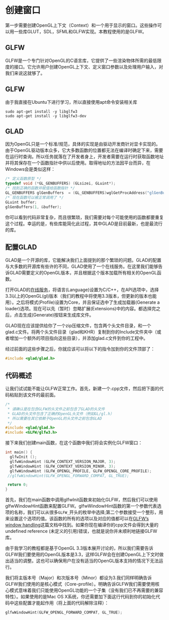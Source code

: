 # 创建窗口
第一步需要创建OpenGL上下文（Context）和一个用于显示的窗口。这些操作可以用一些库GLUT，SDL，SFML和GLFW实现。本教程使用的是GLFW。
## GLFW
GLFW是一个专门针对OpenGL的C语言库，它提供了一些渲染物体所需的最低限度的接口。它允许用户创建OpenGL上下文、定义窗口参数以及处理用户输入，对我们来说这就够了。

## GLFW
由于我直接在Ubuntu下进行学习，所以直接使用apt命令安装相关库
```
sudo apt-get install -y libglfw3 
sudo apt-get install -y libglfw3-dev
```

## GLAD
因为OpenGL只是一个标准/规范，具体的实现是由驱动开发商针对显卡实现的。由于OpenGL驱动版本众多，它大多数函数的位置都无法在编译时确定下来，需要在运行时查询。所以任务就落在了开发者身上，开发者需要在运行时获取函数地址并将其保存在一个函数指针中供以后使用。取得地址的方法因平台而异，在Windows会是类似这样：
```c
/* 定义函数原型 */
typedef void (*GL_GENBUFFERS) (GLsizei, GLuint*);
/* 找到正确的函数并赋值给函数指针 */
GL_GENBUFFERS glGenBuffers  = (GL_GENBUFFERS)wglGetProcAddress("glGenBuffers");
/* 现在函数可以被正常调用了 */
GLuint buffer;
glGenBuffers(1, &buffer);

```
你可以看到代码非常复杂，而且很繁琐，我们需要对每个可能使用的函数都要重复这个过程。幸运的是，有些库能简化此过程，其中GLAD是目前最新，也是最流行的库。

## 配置GLAD
GLAD是一个开源的库，它能解决我们上面提到的那个繁琐的问题。GLAD的配置与大多数的开源库有些许的不同，GLAD使用了一个在线服务。在这里我们能够告诉GLAD需要定义的OpenGL版本，并且根据这个版本加载所有相关的OpenGL函数。

打开GLAD的[在线服务](https://glad.dav1d.de/)，将语言(Language)设置为C/C++，在API选项中，选择3.3以上的OpenGL(gl)版本（我们的教程中将使用3.3版本，但更新的版本也能用）。之后将模式(Profile)设置为Core，并且保证选中了生成加载器(Generate a loader)选项。现在可以先（暂时）忽略扩展(Extensions)中的内容。都选择完之后，点击生成(Generate)按钮来生成库文件。

GLAD现在应该提供给你了一个zip压缩文件，包含两个头文件目录，和一个glad.c文件。将两个头文件目录（glad和KHR）复制到你的Include文件夹中（或者增加一个额外的项目指向这些目录），并添加glad.c文件到你的工程中。

经过前面的这些步骤之后，你就应该可以将以下的指令加到你的文件顶部了：

```c
#include <glad/glad.h> 
```

## 代码概述
让我们试试能不能让GLFW正常工作。首先，新建一个.cpp文件，然后把下面的代码粘贴到该文件的最前面。

```c
/* 
 * 请确认是在包含GLFW的头文件之前包含了GLAD的头文件
 * GLAD的头文件包含了正确的OpenGL头文件（例如GL/gl.h）
 * 所以需要在其它依赖于OpenGL的头文件之前包含GLAD
 */
#include <glad/glad.h>
#include <GLFW/glfw3.h>
```
接下来我们创建main函数，在这个函数中我们将会实例化GLFW窗口：
```c
int main() {
  glfwInit ();
  glfwWindowHint (GLFW_CONTEXT_VERSION_MAJOR, 3);
  glfwWindowHint (GLFW_CONTEXT_VERSION_MINOR, 3);
  glfwWindowHint (GLFW_OPENGL_PROFILE, GLFW_OPENGL_CORE_PROFILE);
 //glfwWindowHint(GLFW_OPENGL_FORWARD_COMPAT, GL_TRUE);

 return 0;
}
```

首先，我们在main函数中调用glfwInit函数来初始化GLFW，然后我们可以使用glfwWindowHint函数来配置GLFW。glfwWindowHint函数的第一个参数代表选项的名称，我们可以从很多`GLFW_`开头的枚举中选择;第二个参数接受一个整形，用来设置这个选项的值。该函数的所有的选项以及对应的值都可以在[GLFW’s window handling](https://www.glfw.org/docs/latest/window.html#window_hints)这篇文档中找到。如果你现在编译你的cpp文件会得到大量的undefined reference (未定义的引用)错误，也就是说你并未顺利地链接GLFW库。

由于我学习的教程都是基于OpenGL 3.3版本展开讨论的，所以我们需要告诉GLFW我们要使用的OpenGL版本是3.3，这样GLFW会在创建OpenGL上下文时做出适当的调整。这也可以确保用户在没有适当的OpenGL版本支持的情况下无法运行。

我们将主版本号（Major）和次版本号（Minor）都设为3.我们同样明确告诉GLFW我们使用的是核心模式（Core-profile）。明确告诉GLFW我们需要使用核心模式意味着我们只能使用OpenGL功能的一个子集（没有我们已不再需要的兼容特性）。如果使用的是Mac OS X系统，你还需要加下面这行代码到你的初始化代码中这些配置才能起作用（将上面的代码解除注释）：
```c
glfwWindowHint(GLFW_OPENGL_FORWARD_COMPAT, GL_TRUE);
```
